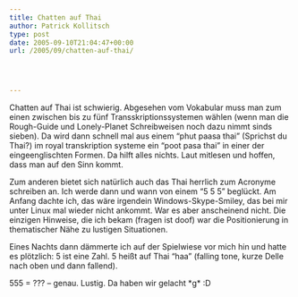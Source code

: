 ```yaml
---
title: Chatten auf Thai
author: Patrick Kollitsch
type: post
date: 2005-09-10T21:04:47+00:00
url: /2005/09/chatten-auf-thai/




---
```

Chatten auf Thai ist schwierig. Abgesehen vom Vokabular muss man zum einen zwischen bis zu f&uuml;nf Transskriptionssystemen w&auml;hlen (wenn man die Rough-Guide und Lonely-Planet Schreibweisen noch dazu nimmt sinds sieben). Da wird dann schnell mal aus einem &#8220;phut paasa thai&#8221; (Sprichst du Thai?) im royal transkription systeme ein &#8220;poot pasa thai&#8221; in einer der eingeenglischten Formen. Da hilft alles nichts. Laut mitlesen und hoffen, dass man auf den Sinn kommt.

Zum anderen bietet sich nat&uuml;rlich auch das Thai herrlich zum Acronyme schreiben an. Ich werde dann und wann von einem &#8220;5 5 5&#8221; begl&uuml;ckt. Am Anfang dachte ich, das w&auml;re irgendein Windows-Skype-Smiley, das bei mir unter Linux mal wieder nicht ankommt. War es aber anscheinend nicht. Die einzigen Hinweise, die ich bekam (fragen ist doof) war die Positionierung in thematischer N&auml;he zu lustigen Situationen. 

Eines Nachts dann d&auml;mmerte ich auf der Spielwiese vor mich hin und hatte es pl&ouml;tzlich: 5 ist eine Zahl. 5 hei&szlig;t auf Thai &#8220;haa&#8221; (falling tone, kurze Delle nach oben und dann fallend).

555 = ??? &#8211; genau. Lustig. Da haben wir gelacht \*g\* :D